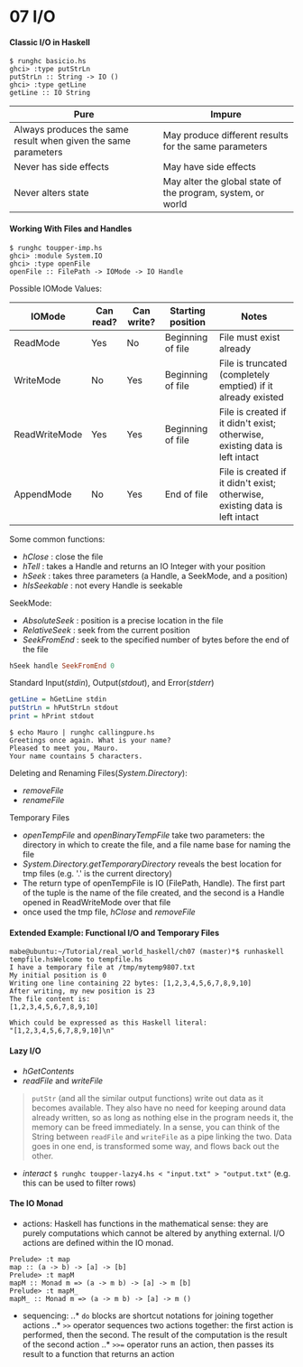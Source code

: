 # 07 I/O

#### Classic I/O in Haskell
```
$ runghc basicio.hs
ghci> :type putStrLn
putStrLn :: String -> IO ()
ghci> :type getLine
getLine :: IO String
```

| Pure | Impure |
|------|--------|
|Always produces the same result when given the same parameters | May produce different results for the same parameters|
|Never has side effects | May have side effects|
|Never alters state | May alter the global state of the program, system, or world|

#### Working With Files and Handles
```
$ runghc toupper-imp.hs
ghci> :module System.IO
ghci> :type openFile
openFile :: FilePath -> IOMode -> IO Handle
```

Possible IOMode Values:

|IOMode|Can read?|Can write?|Starting position|Notes|
|------|---------|----------|-----------------|-----|
|ReadMode|Yes|No|Beginning of file|File must exist already|
|WriteMode|No|Yes|Beginning of file|File is truncated (completely emptied) if it already existed|
|ReadWriteMode|Yes|Yes|Beginning of file|File is created if it didn't exist; otherwise, existing data is left intact|
|AppendMode|No|Yes|End of file|File is created if it didn't exist; otherwise, existing data is left intact|

Some common functions:
- _hClose_ : close the file 
- _hTell_ : takes a Handle and returns an IO Integer with your position
- _hSeek_ : takes three parameters (a Handle, a SeekMode, and a position)
- _hIsSeekable_ : not every Handle is seekable 

SeekMode:
- _AbsoluteSeek_ : position is a precise location in the file
- _RelativeSeek_ : seek from the current position
- _SeekFromEnd_  : seek to the specified number of bytes before the end of the file

```hs
hSeek handle SeekFromEnd 0
```

Standard Input(_stdin_), Output(_stdout_), and Error(_stderr_)
```hs
getLine = hGetLine stdin
putStrLn = hPutStrLn stdout
print = hPrint stdout
```
```
$ echo Mauro | runghc callingpure.hs 
Greetings once again. What is your name?
Pleased to meet you, Mauro.
Your name countains 5 characters.
```
Deleting and Renaming Files(_System.Directory_):
- _removeFile_
- _renameFile_

Temporary Files
- _openTempFile_ and _openBinaryTempFile_ take two parameters: the directory in which to create the file, and a file name base for naming the file
- _System.Directory.getTemporaryDirectory_ reveals the best location for tmp files (e.g. '.' is the current directory)
- The return type of openTempFile is IO (FilePath, Handle). The first part of the tuple is the name of the file created, and the second is a Handle opened in ReadWriteMode over that file
- once used the tmp file, _hClose_ and _removeFile_

#### Extended Example: Functional I/O and Temporary Files
```
mabe@ubuntu:~/Tutorial/real_world_haskell/ch07 (master)*$ runhaskell tempfile.hsWelcome to tempfile.hs
I have a temporary file at /tmp/mytemp9807.txt
My initial position is 0
Writing one line containing 22 bytes: [1,2,3,4,5,6,7,8,9,10]
After writing, my new position is 23
The file content is: 
[1,2,3,4,5,6,7,8,9,10]

Which could be expressed as this Haskell literal:
"[1,2,3,4,5,6,7,8,9,10]\n"
```

#### Lazy I/O
- _hGetContents_
- _readFile_ and _writeFile_
> `putStr` (and all the similar output functions) write out data as it becomes available. They also have no need for keeping around data already written, so as long as nothing else in the program needs it, the memory can be freed immediately. In a sense, you can think of the String between `readFile` and `writeFile` as a pipe linking the two. Data goes in one end, is transformed some way, and flows back out the other.
- _interact_ `$ runghc toupper-lazy4.hs < "input.txt" > "output.txt"` (e.g. this can be used to filter rows)

#### The IO Monad
- actions: Haskell has functions in the mathematical sense: they are purely computations which cannot be altered by anything external.  I/O actions are defined within the IO monad.
```
Prelude> :t map
map :: (a -> b) -> [a] -> [b]
Prelude> :t mapM
mapM :: Monad m => (a -> m b) -> [a] -> m [b]
Prelude> :t mapM_
mapM_ :: Monad m => (a -> m b) -> [a] -> m ()
```
- sequencing:
..* `do` blocks are shortcut notations for joining together actions
..* `>>` operator sequences two actions together: the first action is performed, then the second. The result of the computation is the result of the second action
..* `>>=` operator runs an action, then passes its result to a function that returns an action